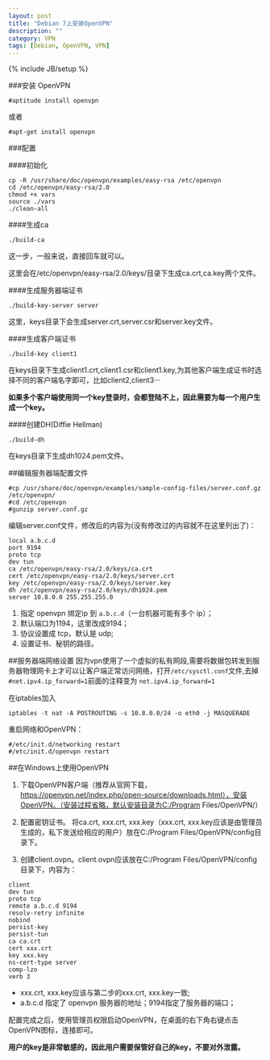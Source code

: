 ```yaml
---
layout: post
title: "Debian 7上安装OpenVPN"
description: ""
category: VPN
tags: [Debian, OpenVPN, VPN]
---
```

{% include JB/setup %}


###安装 OpenVPN
~~~
#aptitude install openvpn
~~~
或者

~~~
#apt-get install openvpn
~~~

###配置


####初始化

~~~
cp -R /usr/share/doc/openvpn/examples/easy-rsa /etc/openvpn
cd /etc/openvpn/easy-rsa/2.0
chmod +x vars
source ./vars
./clean-all
~~~

####生成ca

~~~
./build-ca
~~~

这一步，一般来说，直接回车就可以。


这里会在/etc/openvpn/easy-rsa/2.0/keys/目录下生成ca.crt,ca.key两个文件。

####生成服务器端证书
  
~~~
./build-key-server server
~~~
 
这里，keys目录下会生成server.crt,server.csr和server.key文件。
 
####生成客户端证书

~~~
./build-key client1
~~~

在keys目录下生成client1.crt,client1.csr和client1.key,为其他客户端生成证书时选择不同的客户端名字即可，比如client2,client3···

**如果多个客户端使用同一个key登录时，会都登陆不上，因此需要为每一个用户生成一个key。**

####创建DH(Diffie Hellman)

~~~
./build-dh
~~~

在keys目录下生成dh1024.pem文件。

##编辑服务器端配置文件
~~~
#cp /usr/share/doc/openvpn/examples/sample-config-files/server.conf.gz /etc/openvpn/
#cd /etc/openvpn
#gunzip server.conf.gz
~~~

编辑server.conf文件，修改后的内容为(没有修改过的内容就不在这里列出了)：

~~~
local a.b.c.d
port 9194
proto tcp
dev tun
ca /etc/openvpn/easy-rsa/2.0/keys/ca.crt
cert /etc/openvpn/easy-rsa/2.0/keys/server.crt
key /etc/openvpn/easy-rsa/2.0/keys/server.key
dh /etc/openvpn/easy-rsa/2.0/keys/dh1024.pem
server 10.8.0.0 255.255.255.0

~~~

1. 指定 openvpn 绑定ip 到 `a.b.c.d`（一台机器可能有多个 ip）；
2. 默认端口为1194，这里改成9194；
3. 协议设置成 tcp，默认是 udp;
4. 设置证书、秘钥的路径。

##服务器端网络设置
因为vpn使用了一个虚拟的私有网段,需要将数据包转发到服务器物理网卡上才可以让客户端正常访问网络，打开`/etc/sysctl.conf`文件,去掉`#net.ipv4.ip_forward=1`前面的注释变为
`net.ipv4.ip_forward=1`

在iptables加入


`iptables -t nat -A POSTROUTING -s 10.8.0.0/24 -o eth0 -j MASQUERADE`

重启网络和OpenVPN：

~~~
#/etc/init.d/networking restart 
#/etc/init.d/openvpn restart 
~~~



##在Windows上使用OpenVPN
1. 下载OpenVPN客户端（推荐从官网下载，https://openvpn.net/index.php/open-source/downloads.html），安装OpenVPN。（安装过程省略，默认安装目录为C:/Program Files/OpenVPN/）
2. 配置密钥证书。
    将ca.crt, xxx.crt, xxx.key（xxx.crt, xxx.key应该是由管理员生成的，私下发送给相应的用户）放在C:/Program Files/OpenVPN/config目录下。

3. 创建client.ovpn。client.ovpn应该放在C:/Program Files/OpenVPN/config目录下，内容为：

~~~
client
dev tun
proto tcp
remote a.b.c.d 9194
resolv-retry infinite
nobind
persist-key
persist-tun
ca ca.crt
cert xxx.crt
key xxx.key
ns-cert-type server
comp-lzo
verb 3
~~~

* xxx.crt, xxx.key应该与第二步的xxx.crt, xxx.key一致;
* a.b.c.d 指定了 openvpn 服务器的地址；9194指定了服务器的端口；

配置完成之后，使用管理员权限启动OpenVPN，在桌面的右下角右键点击OpenVPN图标，连接即可。

**用户的key是非常敏感的，因此用户需要保管好自己的key，不要对外泄露。**
